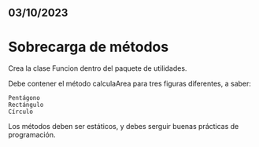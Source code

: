 ## 03/10/2023
# Sobrecarga de métodos

Crea la clase Funcion dentro del paquete de utilidades.

Debe contener el método calculaArea para tres figuras
diferentes, a saber:

	Pentágono
	Rectángulo
	Círculo

Los métodos deben ser estáticos, y debes serguir buenas
prácticas de programación.


